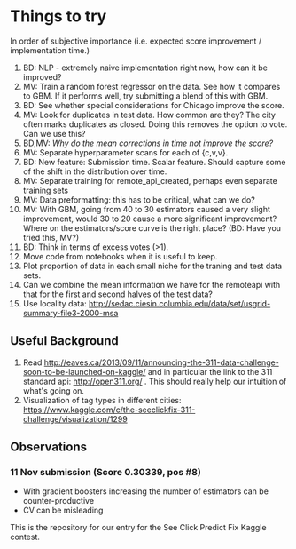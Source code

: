 # Things to try
In order of subjective importance (i.e. expected score improvement / implementation time.)

1. BD: NLP - extremely naive implementation right now, how can it be improved?
1. MV: Train a random forest regressor on the data. See how it compares to GBM. If it performs well, try submitting a blend of this with GBM. 
1. BD: See whether special considerations for Chicago improve the score.
1. MV: Look for duplicates in test data. How common are they? The city often marks duplicates as closed. Doing this removes the option to vote. Can we use this?
1. BD,MV: _Why do the mean corrections in time not improve the score?_
1. MV: Separate hyperparameter scans for each of {c,v,v}.
1. BD: New feature: Submission time. Scalar feature. Should capture some of the shift in the distribution over time.
1. MV: Separate training for remote\_api\_created, perhaps even separate training sets
1. MV: Data preformatting: this has to be critical, what can we do?
1. MV: With GBM, going from 40 to 30 estimators caused a very slight improvement, would 30 to 20 cause a more significant improvement? Where on the estimators/score curve is the right place? (BD: Have you tried this, MV?)
1. BD: Think in terms of excess votes (>1).
1. Move code from notebooks when it is useful to keep.
1. Plot proportion of data in each small niche for the traning and test data sets.
1. Can we combine the mean information we have for the remoteapi with that for the first and second halves of the test data?
1. Use locality data: http://sedac.ciesin.columbia.edu/data/set/usgrid-summary-file3-2000-msa

## Useful Background
1. Read http://eaves.ca/2013/09/11/announcing-the-311-data-challenge-soon-to-be-launched-on-kaggle/ and in particular the link to the 311 standard api: http://open311.org/ . This should really help our intuition of what's going on.
1. Visualization of tag types in different cities: https://www.kaggle.com/c/the-seeclickfix-311-challenge/visualization/1299
## Observations

### 11 Nov submission (Score 0.30339, pos #8)

- With gradient boosters increasing the number of estimators can be counter-productive
- CV can be misleading




This is the repository for our entry for the See Click Predict Fix Kaggle contest.

